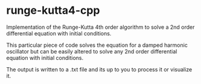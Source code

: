 # runge-kutta4-cpp
Implementation of the Runge-Kutta 4th order algorithm
to solve a 2nd order differential equation with initial conditions. 

This particular piece of code solves the equation for a damped harmonic 
oscillator but can be easily altered to solve any 2nd order differential
equation with initial conditions.

The output is written to a .txt file and its up to you to process it or visualize it.

